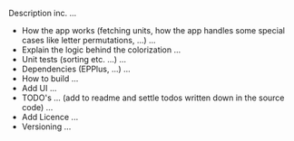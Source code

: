 Description inc. ...

- How the app works (fetching units, how the app handles some special cases like letter permutations, ...) ...
- Explain the logic behind the colorization ...
- Unit tests (sorting etc. ...) ...
- Dependencies (EPPlus, ...) ...
- How to build ...
- Add UI ...
- TODO's ... (add to readme and settle todos written down in the source code) ...
- Add Licence ...
- Versioning ...